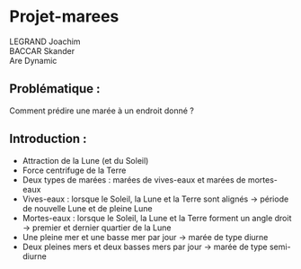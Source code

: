 # Projet-marees
LEGRAND Joachim <br>
BACCAR Skander <br>
Are Dynamic <br>
## Problématique : 
Comment prédire une marée à un endroit donné ? <br>
## Introduction :
- Attraction de la Lune (et du Soleil) <br>
- Force centrifuge de la Terre <br>
- Deux types de marées : marées de vives-eaux et marées de mortes-eaux <br>
- Vives-eaux : lorsque le Soleil, la Lune et la Terre sont alignés -> période de nouvelle Lune et de pleine Lune <br>
- Mortes-eaux : lorsque le Soleil, la Lune et la Terre forment un angle droit -> premier et dernier quartier de la Lune <br>
- Une pleine mer et une basse mer par jour -> marée de type diurne 
- Deux pleines mers et deux basses mers par jour -> marée de type semi-diurne 
